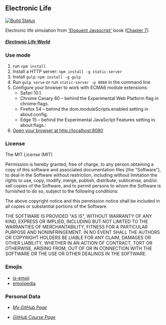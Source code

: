 ## Electronic Life

[![Build Status](https://travis-ci.org/ULL-ESIT-MII-CA-1718/electronic-life-KevMCh.svg?branch=master)](https://travis-ci.org/ULL-ESIT-MII-CA-1718/electronic-life-KevMCh)

Electronic life simulation from ['Eloquent Javascript'](http://eloquentjavascript.net/) book ([Chapter 7](http://eloquentjavascript.net/07_elife.html)).

##### [Electronic Life World](https://ull-esit-mii-ca-1718.github.io/electronic-life-KevMCh/)


### Use mode

1. run `npm install`
2. Install a HTTP server: `npm install -g static-server`
2. Install `gulp`: `npm install -g gulp`
3. Run `gulp serve` or run `static-server -p 8080` in the command line
4. Configure your browser to work with ECMA6 module extensions:
    * Safari 10.1.
    * Chrome Canary 60 – behind the Experimental Web Platform flag in chrome:flags.
    * Firefox 54 – behind the dom.moduleScripts.enabled setting in about:config.
    * Edge 15 – behind the Experimental JavaScript Features setting in about:flags.:
5. [Open your browser at http://localhost:8080](http://localhost:8080)

### License

The MIT License (MIT)

Permission is hereby granted, free of charge, to any person obtaining a copy
of this software and associated documentation files (the "Software"), to deal
in the Software without restriction, including without limitation the rights
to use, copy, modify, merge, publish, distribute, sublicense, and/or sell
copies of the Software, and to permit persons to whom the Software is
furnished to do so, subject to the following conditions:

The above copyright notice and this permission notice shall be included in
all copies or substantial portions of the Software.

THE SOFTWARE IS PROVIDED "AS IS", WITHOUT WARRANTY OF ANY KIND, EXPRESS OR
IMPLIED, INCLUDING BUT NOT LIMITED TO THE WARRANTIES OF MERCHANTABILITY,
FITNESS FOR A PARTICULAR PURPOSE AND NONINFRINGEMENT. IN NO EVENT SHALL THE
AUTHORS OR COPYRIGHT HOLDERS BE LIABLE FOR ANY CLAIM, DAMAGES OR OTHER
LIABILITY, WHETHER IN AN ACTION OF CONTRACT, TORT OR OTHERWISE, ARISING FROM,
OUT OF OR IN CONNECTION WITH THE SOFTWARE OR THE USE OR OTHER DEALINGS IN
THE SOFTWARE.

### Emojis

* [js-emoji](https://github.com/iamcal/js-emoji)
* [emojipedia](https://emojipedia.org)


### Personal Data
* *[My GitHub Page](https://kevmch.github.io/)*

* *[GitHub Course Page](https://ull-esit-mii-ca-1718.github.io/docs/index.html)*
